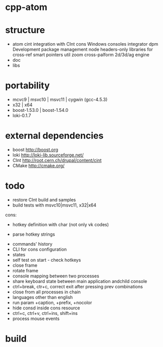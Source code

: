 cpp-atom
========

structure
========
* atom
 cint   integration with CInt
 cons   Windows consoles integrator
 dpm    Development package management
 node   headers-only libraries for cross-ref smart pointers
 util
 zoom   cross-palform 2d/3d/ag engine  
* doc
* libs

portability
========
* mcvc9 | msvc10 | msvc11 | cygwin (gcc-4.5.3)
* x32 | x64
* boost-1.53.0 | boost-1.54.0
* loki-0.1.7 

external dependencies
========
* boost 	http://boost.org
* loki		http://loki-lib.sourceforge.net/
* CInt		http://root.cern.ch/drupal/content/cint
* CMake     http://cmake.org/

todo
========
- restore CInt build and samples
- build tests with msvc10|msvc11, x32|x64

cons:
- hotkey definition with char (not only vk codes)
+ parse hotkey strings
- commands' history
- CLI for cons configuration
- states
- self test on start - check hotkeys
- close frame
- rotate frame
- console mapping between two processes
- share keyboard state between main application andchild console
- ctrl+break, ctr+c, correct exit after pressing prev combinations
- close from all processes in chain
- languages other than english
- run param +caption, +prefix, +nocolor
- hide consd inside cons resource
- ctrl+c, ctrl+v, ctrl+ins, shift+ins
- process mouse events


build
========
